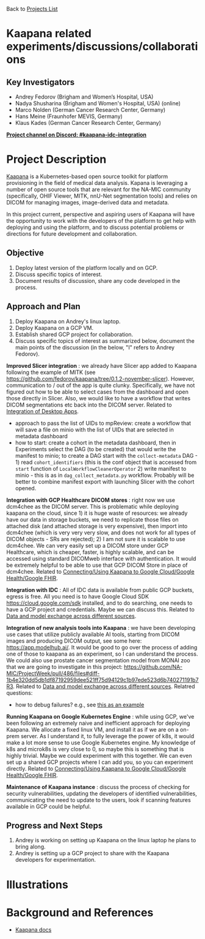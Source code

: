 Back to [Projects List](../../README.md#ProjectsList)

# Kaapana related experiments/discussions/collaborations

## Key Investigators

- Andrey Fedorov (Brigham and Women’s Hospital, USA)
- Nadya Shusharina (Brigham and Women's Hospital, USA) (online)
- Marco Nolden (German Cancer Research Center, Germany)
- Hans Meine (Fraunhofer MEVIS, Germany)
- Klaus Kades (German Cancer Research Center, Germany)

**[Project channel on Discord: #kaapana-idc-integration](https://discord.com/channels/843934857620357130/1069559070295588954)** 

# Project Description

[Kaapana](https://kaapana.readthedocs.io/en/stable/intro_kaapana.html#what-is-kaapana) is a Kubernetes-based open source toolkit for platform provisioning in the field of medical data analysis. Kapana is leveraging a number of open source tools that are relevant for the NA-MIC community (specifically, OHIF Viewer, MITK, nnU-Net segmentation tools) and relies on DICOM for managing images, image-derived data and metadata.

In this project current, perspective and aspiring users of Kaapana will have the opportunity to work with the developers of the platform to get help with deploying and using the platform, and to discuss potential problems or directions for future development and collaboration.

## Objective

<!-- Describe here WHAT you would like to achieve (what you will have as end result). -->

1. Deploy latest version of the platform locally and on GCP.
1. Discuss specific topics of interest.
1. Document results of discussion, share any code developed in the process.

## Approach and Plan

<!-- Describe here HOW you would like to achieve the objectives stated above. -->

1. Deploy Kaapana on Andrey's linux laptop.
1. Deploy Kaapana on a GCP VM.
1. Establish shared GCP project for collaboration.
1. Discuss specific topics of interest as summarized below, document the main points of the discussion (in the below, "I" refers to Andrey Fedorov).


**Improved Slicer integration** : we already have Slicer app added to Kaapana following the example of MITK (see https://github.com/fedorov/kaapana/tree/0.1.2-november-slicer). However, communication to / out of the app is quite clunky. Specifically, we have not figured out how to be able to select cases from the dashboard and open those directly in Slicer. Also, we would like to have a workflow that writes DICOM segmentations etc back into the DICOM server. Related to [Integration of Desktop Apps](../KaapanaIntegrationOfDesktopApps/README.md).
 * approach to pass the list of UIDs to mpReview: create a workflow that will save a file on minio with the list of UIDs that are selected in metadata dashboard
 * how to start: create a cohort in the metadata dashboard, then in Experiments select the DAG (to be created) that would write the manifest to minio; to create a DAG start with the `collect-metadata` DAG - 1) read `cohort_identifiers` (this is the conf object that is accessed from `start` function of `LocalWorkflowCleanerOperator` 2) write manifest to minio - this is as in `dag_collect_metadata.py` workflow. Probably will be better to combine manifest export with launching Slicer with the cohort opened.

**Integration with GCP Healthcare DICOM stores** : right now we use dcm4chee as the DICOM server. This is problematic while deploying kaapana on the cloud, since 1) it is huge waste of resources: we already have our data in storage buckets, we need to replicate those files on attached disk (and attached storage is very expensive), then import into dcm4chee (which is very very very slow, and does not work for all types of DICOM objects - SRs are rejected); 2) I am not sure it is scalable to use dcm4chee. We can very easily set up a DICOM store under GCP Healthcare, which is cheaper, faster, is highly scalable, and can be accessed using standard DICOMweb interface with authentication. It would be extremely helpful to be able to use that GCP DICOM Store in place of dcm4chee. Related to [Connecting/Using Kaapana to Google Cloud/Google Health/Google FHIR](../KaapanaConnectingKaapanaToGoogleCloudAndHealthAndFHIR/README.md).

**Integration with IDC** : All of IDC data is available from public GCP buckets, egress is free. All you need is to have Google Cloud SDK https://cloud.google.com/sdk installed, and to do searching, one needs to have a GCP project and credentials. Maybe we can discuss this. Related to [Data and model exchange across different sources](../KaapanaDataAndModelExchangeAcrossDifferentSources/README.md).

**Integration of new analysis tools into Kaapana** : we have been developing use cases that utilize publicly available AI tools, starting from DICOM images and producing DICOM output, see some here: https://app.modelhub.ai/. It would be good to go over the process of adding one of those to kaapana as an experiment, so I can understand the process. We could also use prostate cancer segmentation model from MONAI zoo that we are going to investigate in this project: https://github.com/NA-MIC/ProjectWeek/pull/486/files#diff-1b4e320dd5db1df87192959dee521ff75d94129c1b97ede523d6b740271191b7R3. Related to [Data and model exchange across different sources](../KaapanaDataAndModelExchangeAcrossDifferentSources/README.md). Relatred questions:
 * how to debug failures? e.g., see [this as an example](https://kaapana.slack.com/archives/C018MPL9404/p1674230282696369?thread_ts=1674181916.424089&cid=C018MPL9404)

**Running Kaapana on Google Kubernetes Engine** : while using GCP, we've been following an extremely naive and inefficient approach for deploying Kaapana. We allocate a fixed linux VM, and install it as if we are on a on-prem server. As I understand it, to fully leverage the power of k8s, it would make a lot more sense to use Google Kubernetes engine. My knowledge of k8s and microk8s is very close to 0, so maybe this is something that is highly trivial. Maybe we could experiment with this together. We can even set up a shared GCP projects where I can add you, so you can experiment directly. Related to [Connecting/Using Kaapana to Google Cloud/Google Health/Google FHIR](../KaapanaConnectingKaapanaToGoogleCloudAndHealthAndFHIR/README.md).

**Maintenance of Kaapana instance** : discuss the process of checking for security vulnerabilities, updating the developers of identified vulnerabilities, communicating the need to update to the users, look if scanning features available in GCP could be helpful.

## Progress and Next Steps

<!-- Update this section as you make progress, describing of what you have ACTUALLY DONE. If there are specific steps that you could not complete then you can describe them here, too. -->

1. Andrey is working on setting up Kaapana on the linux laptop he plans to bring along.
1. Andrey is setting up a GCP project to share with the Kaapana developers for experimentation.

# Illustrations

<!-- Add pictures and links to videos that demonstrate what has been accomplished.
![Description of picture](Example2.jpg)
![Some more images](Example2.jpg)
-->

# Background and References

* [Kaapana docs](https://kaapana.readthedocs.io/en/stable/intro_kaapana.html#what-is-kaapana)
<!-- If you developed any software, include link to the source code repository. If possible, also add links to sample data, and to any relevant publications. -->

